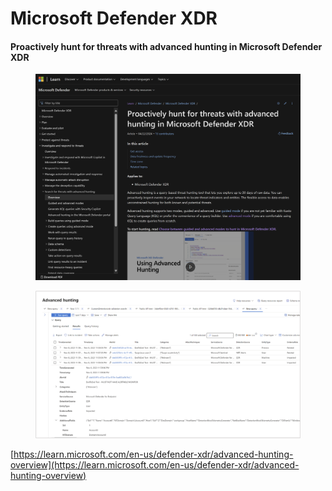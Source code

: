 # Microsoft Defender XDR





















#### Proactively hunt for threats with advanced hunting in Microsoft Defender XDR <a href="#proactively-hunt-for-threats-with-advanced-hunting-in-microsoft-defender-xdr" id="proactively-hunt-for-threats-with-advanced-hunting-in-microsoft-defender-xdr"></a>

<figure><img src="../../.gitbook/assets/image (7).png" alt=""><figcaption></figcaption></figure>

<figure><img src="../../.gitbook/assets/image (3).png" alt=""><figcaption></figcaption></figure>

[https://learn.microsoft.com/en-us/defender-xdr/advanced-hunting-overview](https://learn.microsoft.com/en-us/defender-xdr/advanced-hunting-overview)

